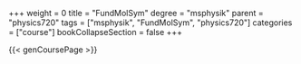 +++
weight = 0
title = "FundMolSym"
degree = "msphysik"
parent = "physics720"
tags = ["msphysik", "FundMolSym", "physics720"]
categories = ["course"]
bookCollapseSection = false
+++

{{< genCoursePage >}}
